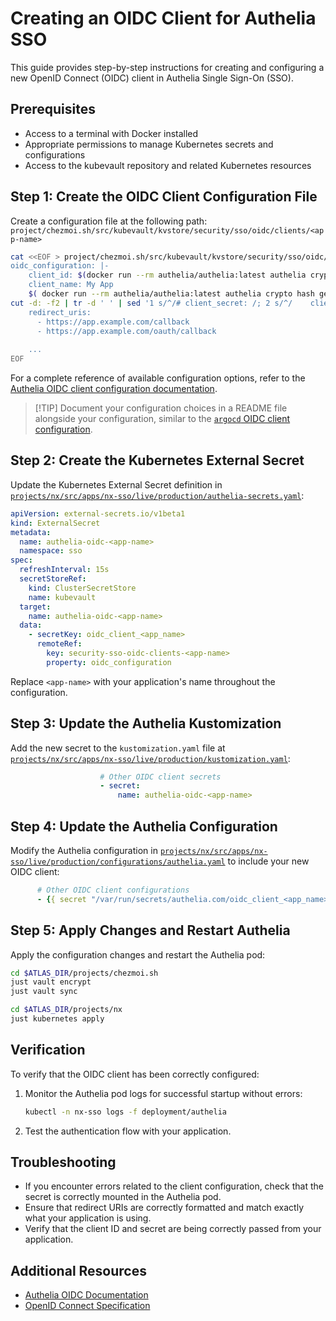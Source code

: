 # Creating an OIDC Client for Authelia SSO

This guide provides step-by-step instructions for creating and configuring a new OpenID Connect (OIDC) client in Authelia Single Sign-On (SSO).

## Prerequisites

* Access to a terminal with Docker installed
* Appropriate permissions to manage Kubernetes secrets and configurations
* Access to the kubevault repository and related Kubernetes resources

## Step 1: Create the OIDC Client Configuration File

Create a configuration file at the following path:
`project/chezmoi.sh/src/kubevault/kvstore/security/sso/oidc/clients/<app-name>`

```bash
cat <<EOF > project/chezmoi.sh/src/kubevault/kvstore/security/sso/oidc/clients/<app-name>
oidc_configuration: |-
    client_id: $(docker run --rm authelia/authelia:latest authelia crypto rand --length 32 --charset alphanumeric | cut -d: -f2 | tr -d ' ')
    client_name: My App
    $( docker run --rm authelia/authelia:latest authelia crypto hash generate pbkdf2 --variant sha512 --random --random.length 72 --random.charset alphanumeric |
cut -d: -f2 | tr -d ' ' | sed '1 s/^/# client_secret: /; 2 s/^/    client_secret: /')
    redirect_uris:
      - https://app.example.com/callback
      - https://app.example.com/oauth/callback
    
    ...
EOF
```

For a complete reference of available configuration options, refer to the [Authelia OIDC client configuration documentation](https://www.authelia.com/configuration/identity-providers/openid-connect/clients/).

> \[!TIP]
> Document your configuration choices in a README file alongside your configuration, similar to the [`argocd` OIDC client configuration](../kvstore/security/sso/oidc/clients/argocd).

## Step 2: Create the Kubernetes External Secret

Update the Kubernetes External Secret definition in [`projects/nx/src/apps/nx-sso/live/production/authelia-secrets.yaml`](../../../../nx/src/apps/nx-sso/live/production/authelia-secrets.yaml):

```yaml
apiVersion: external-secrets.io/v1beta1
kind: ExternalSecret
metadata:
  name: authelia-oidc-<app-name>
  namespace: sso
spec:
  refreshInterval: 15s
  secretStoreRef:
    kind: ClusterSecretStore
    name: kubevault
  target:
    name: authelia-oidc-<app-name>
  data:
    - secretKey: oidc_client_<app_name>
      remoteRef:
        key: security-sso-oidc-clients-<app-name>
        property: oidc_configuration
```

Replace `<app-name>` with your application's name throughout the configuration.

## Step 3: Update the Authelia Kustomization

Add the new secret to the `kustomization.yaml` file at [`projects/nx/src/apps/nx-sso/live/production/kustomization.yaml`](../../../../nx/src/apps/nx-sso/live/production/kustomization.yaml):

```yaml
                    # Other OIDC client secrets
                    - secret:
                        name: authelia-oidc-<app-name>
```

## Step 4: Update the Authelia Configuration

Modify the Authelia configuration in [`projects/nx/src/apps/nx-sso/live/production/configurations/authelia.yaml`](../../../../nx/src/apps/nx-sso/live/production/configurations/authelia.yaml) to include your new OIDC client:

```yaml
      # Other OIDC client configurations
      - {{ secret "/var/run/secrets/authelia.com/oidc_client_<app_name>" | nindent 8 }}
```

## Step 5: Apply Changes and Restart Authelia

Apply the configuration changes and restart the Authelia pod:

```bash
cd $ATLAS_DIR/projects/chezmoi.sh
just vault encrypt
just vault sync

cd $ATLAS_DIR/projects/nx
just kubernetes apply
```

## Verification

To verify that the OIDC client has been correctly configured:

1. Monitor the Authelia pod logs for successful startup without errors:
   ```bash
   kubectl -n nx-sso logs -f deployment/authelia
   ```

2. Test the authentication flow with your application.

## Troubleshooting

* If you encounter errors related to the client configuration, check that the secret is correctly mounted in the Authelia pod.
* Ensure that redirect URIs are correctly formatted and match exactly what your application is using.
* Verify that the client ID and secret are being correctly passed from your application.

## Additional Resources

* [Authelia OIDC Documentation](https://www.authelia.com/configuration/identity-providers/openid-connect/)
* [OpenID Connect Specification](https://openid.net/specs/openid-connect-core-1_0.html)

